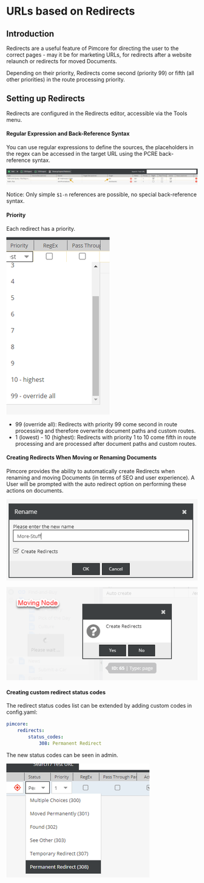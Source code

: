 # URLs based on Redirects

## Introduction
Redirects are a useful feature of Pimcore for directing the user to the correct pages - may it be for marketing URLs, 
 for redirects after a website relaunch or redirects for moved Documents. 
 
Depending on their priority, Redirects come second (priority 99) or fifth (all other priorities) in the route processing priority.  


## Setting up Redirects
Redirects are configured in the Redirects editor, accessible via the Tools menu. 

#### Regular Expression and Back-Reference Syntax

You can use regular expressions to define the sources, the placeholders in the regex can be accessed in the target 
URL using the PCRE back-reference syntax. 

![Regex and Backreference](../../img/redirects2.png)

Notice: Only simple `$1-n` references are possible, no special back-reference syntax. 


#### Priority

Each redirect has a priority.

![Redirect Priority](../../img/redirects3.png)
 
* 99 (override all): Redirects with priority 99 come second in route processing and therefore overwrite document paths and custom routes. 
* 1 (lowest) - 10 (highest): Redirects with priority 1 to 10 come fifth in route processing and are processed after document paths and custom routes. 


#### Creating Redirects When Moving or Renaming Documents
Pimcore provides the ability to automatically create Redirects when renaming and  moving Documents (in terms of SEO and user experience). A User will be prompted with the auto redirect option on performing these actions on documents.

![Redirect Priority](../../img/redirects4.png)

![Redirect Priority](../../img/redirects5.png)


#### Creating custom redirect status codes
The redirect status codes list can be extended by adding custom codes in config.yaml:

```yaml
pimcore:
    redirects:
        status_codes:
            308: Permanent Redirect
```


The new status codes can be seen in admin.

![Redirect Priority](../../img/redirects7.png)